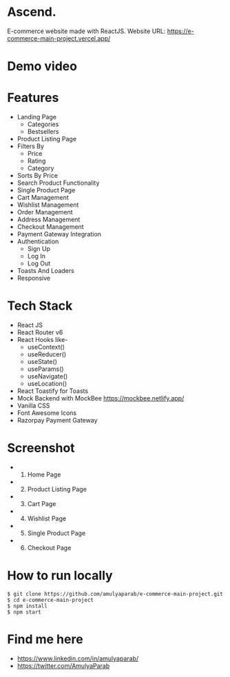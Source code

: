 # Ascend. 
E-commerce website made with ReactJS.
Website URL: https://e-commerce-main-project.vercel.app/

# Demo video


# Features
* Landing Page
  * Categories
  * Bestsellers
* Product Listing Page
* Filters By
  * Price
  * Rating
  * Category
* Sorts By Price
* Search Product Functionality
* Single Product Page
* Cart Management
* Wishlist Management
* Order Management
* Address Management 
* Checkout Management
* Payment Gateway Integration
* Authentication
  * Sign Up
  * Log In
  * Log Out
* Toasts And Loaders
* Responsive

# Tech Stack
* React JS
* React Router v6
* React Hooks like-
  * useContext()
  * useReducer()
  * useState()
  * useParams()
  * useNavigate()
  * useLocation()
* React Toastify for Toasts
* Mock Backend with MockBee https://mockbee.netlify.app/
* Vanilla CSS 
* Font Awesome Icons
* Razorpay Payment Gateway

# Screenshot
* 1. Home Page
* 2. Product Listing Page
* 3. Cart Page
* 4. Wishlist Page
* 5. Single Product Page
* 6. Checkout Page

# How to run locally
```
$ git clone https://github.com/amulyaparab/e-commerce-main-project.git
$ cd e-commerce-main-project
$ npm install
$ npm start 
```

# Find me here
* https://www.linkedin.com/in/amulyaparab/
* https://twitter.com/AmulyaParab

